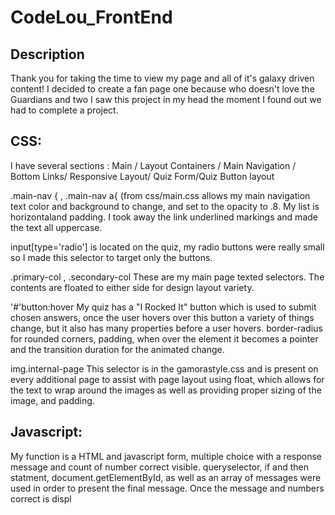 

# CodeLou_FrontEnd

## Description <br>
Thank you for taking the time to view my page and all of it's galaxy driven content!
I decided to create a fan page one because who doesn't love the Guardians and two I saw this
project in my head the moment I found out we had to complete a project.

## CSS:<br>
I have several sections :
Main / Layout Containers / Main Navigation / Bottom Links/ Responsive Layout/ Quiz Form/Quiz Button layout<br>

.main-nav {  , .main-nav a{
  (from css/main.css allows my main navigation text color and background to change, and set to the opacity to .8. My list is horizontaland padding. I took away the link underlined markings and made the text all uppercase.

 input[type='radio']
  is located on the quiz, my radio buttons were really small so I made this selector to target only the buttons.

  .primary-col , .secondary-col
   These are my main page texted selectors. The contents are floated to either side for design layout variety.

   '#'button:hover
   My quiz has a "I Rocked It" button which is used to submit chosen answers, once the user hovers over this button a variety of things change, but it also has many properties before a user hovers. border-radius for rounded corners, padding, when over the element it becomes a pointer and the transition duration for the animated change.

   img.internal-page
   This selector is in the gamorastyle.css and is present on every additional page to assist with page layout using float, which allows for the text to wrap around the images as well as providing proper sizing of the image, and padding.


## Javascript:<br>

My function is a HTML and  javascript form, multiple choice with a response message and count of number correct visible.
queryselector, if and then statment, document.getElementById, as well as an array of messages were used in order to present the final message. Once the message and numbers correct is displ
